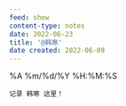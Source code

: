 ```yaml
---
feed: show
content-type: notes
date: 2022-06-23
title: '@韩寒'
date created: 2022-06-09
---
```

%A %m/%d/%Y %H:%M:%S

	记录 韩寒 这里！
